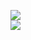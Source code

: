 [![](https://img.shields.io/badge/Made%20With-Github%20Spray-lightgrey.svg?style=for-the-badge&logo=github)](https://github.com/Annihil/github-spray#10150)  
[![](https://i.imgur.com/2DrTn0Z.gif)](https://github.com/Annihil/github-spray)